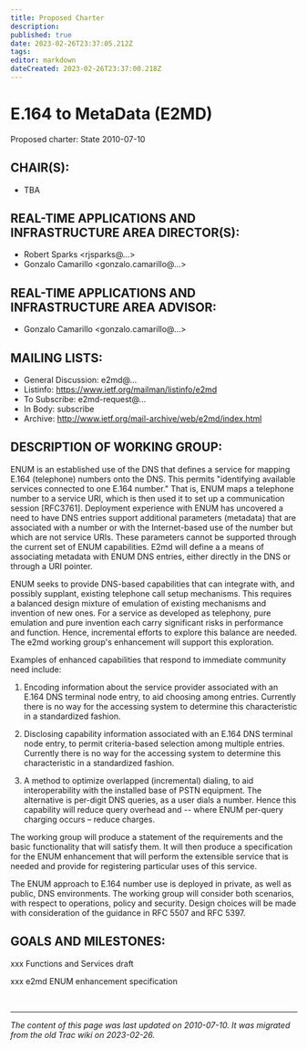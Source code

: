 ```yaml
---
title: Proposed Charter
description: 
published: true
date: 2023-02-26T23:37:05.212Z
tags: 
editor: markdown
dateCreated: 2023-02-26T23:37:00.218Z
---
```


# E.164 to MetaData (E2MD)

Proposed charter: State 2010-07-10

## CHAIR(S):

  -  TBA 

## REAL-TIME APPLICATIONS AND INFRASTRUCTURE AREA DIRECTOR(S):

 -   Robert Sparks <rjsparks@…>
 -   Gonzalo Camarillo <gonzalo.camarillo@…> 

## REAL-TIME APPLICATIONS AND INFRASTRUCTURE AREA ADVISOR:

 -   Gonzalo Camarillo <gonzalo.camarillo@…> 

## MAILING LISTS:

 -   General Discussion: e2md@…
 -   Listinfo: ​https://www.ietf.org/mailman/listinfo/e2md
 -   To Subscribe: e2md-request@…
 -   In Body: subscribe
 -   Archive: ​http://www.ietf.org/mail-archive/web/e2md/index.html

## DESCRIPTION OF WORKING GROUP:

ENUM is an established use of the DNS that defines a service for mapping E.164 (telephone) numbers onto the DNS. This permits "identifying available services connected to one E.164 number." That is, ENUM maps a telephone number to a service URI, which is then used it to set up a communication session [RFC3761]. Deployment experience with ENUM has uncovered a need to have DNS entries support additional parameters (metadata) that are associated with a number or with the Internet-based use of the number but which are not service URIs. These parameters cannot be supported through the current set of ENUM capabilities. E2md will define a a means of associating metadata with ENUM DNS entries, either directly in the DNS or through a URI pointer.

ENUM seeks to provide DNS-based capabilities that can integrate with, and possibly supplant, existing telephone call setup mechanisms. This requires a balanced design mixture of emulation of existing mechanisms and invention of new ones. For a service as developed as telephony, pure emulation and pure invention each carry significant risks in performance and function. Hence, incremental efforts to explore this balance are needed. The e2md working group's enhancement will support this exploration.

Examples of enhanced capabilities that respond to immediate community need include:

  1.  Encoding information about the service provider associated with an E.164 DNS terminal node entry, to aid choosing among entries. Currently there is no way for the accessing system to determine this characteristic in a standardized fashion. 

 2.   Disclosing capability information associated with an E.164 DNS terminal node entry, to permit criteria-based selection among multiple entries. Currently there is no way for the accessing system to determine this characteristic in a standardized fashion. 

 3.   A method to optimize overlapped (incremental) dialing, to aid interoperability with the installed base of PSTN equipment. The alternative is per-digit DNS queries, as a user dials a number. Hence this capability will reduce query overhead and -- where ENUM per-query charging occurs – reduce charges. 

The working group will produce a statement of the requirements and the basic functionality that will satisfy them. It will then produce a specification for the ENUM enhancement that will perform the extensible service that is needed and provide for registering particular uses of this service.

The ENUM approach to E.164 number use is deployed in private, as well as public, DNS environments. The working group will consider both scenarios, with respect to operations, policy and security. Design choices will be made with consideration of the guidance in RFC 5507 and RFC 5397.
## GOALS AND MILESTONES:

xxx Functions and Services draft

xxx e2md ENUM enhancement specification 

&nbsp;
&nbsp;
&nbsp;

---

*The content of this page was last updated on 2010-07-10. It was migrated from the old Trac wiki on 2023-02-26.*